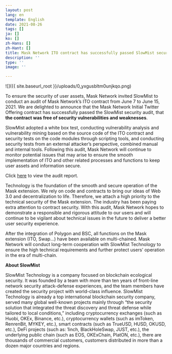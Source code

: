 ```yaml
---
layout: post
lang: en
template: English
date: 2021-08-26
tags: []
ja: []
ko: []
zh-Hans: []
zh-Hant: []
title: Mask Network ITO contract has successfully passed SlowMist security audit
description: ''
type: ''
image: ''

---
```

![]({{ site.baseurl_root }}/uploads/0_yxgusbltm0unjkqo.png)

To ensure the security of user assets, Mask Network invited SlowMist to conduct an audit of Mask Network’s ITO contract from June 7 to June 15, 2021. We are delighted to announce that the Mask Network Initial Twitter Offering contract has successfully passed the SlowMist security audit, that **the contract was free of security vulnerabilities and weaknesses**.

SlowMist adopted a white box test, conducting vulnerability analysis and vulnerability mining based on the source code of the ITO contract and security tests on the code modules through scripting tools, and conducting security tests from an external attacker’s perspective, combined manual and internal tools. Following this audit, Mask Network will continue to monitor potential issues that may arise to ensure the smooth implementation of ITO and other related processes and functions to keep user assets and information secure.

Click [here](https://github.com/DimensionDev/InitialTwitterOffering/blob/master/audits/SlowMist_Audit_Report_English.pdf) to view the audit report.

Technology is the foundation of the smooth and secure operation of the Mask extension. We rely on code and contracts to bring our ideas of Web 3.0 and decentralization to life. Therefore, we attach a high priority to the technical security of the Mask extension. The industry has been paying extra attention to contract security. With this audit, Mask Network hopes to demonstrate a responsible and rigorous attitude to our users and will continue to be vigilant about technical issues in the future to deliver a better user security experience.

After the integration of Polygon and BSC, all functions on the Mask extension (ITO, Swap…) have been available on multi-chained. Mask Network will conduct long-term cooperation with SlowMist Technology to ensure the high technical requirements and further protect users’ operation in the era of multi-chain.

**About SlowMist**

SlowMist Technology is a company focused on blockchain ecological security. It was founded by a team with more than ten years of front-line network security attack-defense experiences, and the team members have created the security project with world-class influence. SlowMist Technology is already a top international blockchain security company, served many global well-known projects mainly through “the security solution that integrated the threat discovery and threat defense while tailored to local conditions,” including cryptocurrency exchanges (such as Huobi, OKEx, Binance, etc.), cryptocurrency wallets (such as imToken, RenrenBit, MYKEY, etc.), smart contracts (such as TrueUSD, HUSD, OKUSD, etc.), DeFi projects (such as: 1inch, BlackHoleSwap, JUST, etc.), the underlying public chain (such as EOS, OKExChain, PlatON, etc.), there are thousands of commercial customers, customers distributed in more than a dozen major countries and regions.